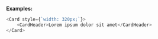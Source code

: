 <b>Examples:</b>

```js
<Card style={`width: 320px;`}>
    <CardHeader>Lorem ipsum dolor sit amet</CardHeader>
</Card>
```